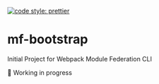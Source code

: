 [![code style: prettier](https://img.shields.io/badge/code_style-prettier-ff69b4.svg?style=flat-square)](https://github.com/prettier/prettier)

# mf-bootstrap

Initial Project for Webpack Module Federation CLI

🚧 Working in progress
